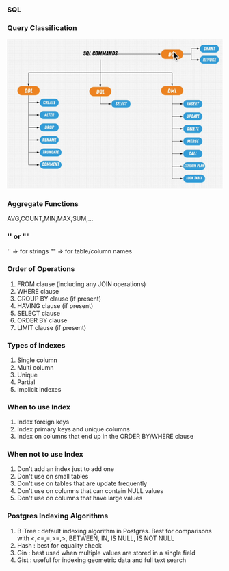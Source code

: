 ### SQL

### Query Classification

![alt text](image.png)

### Aggregate Functions

AVG,COUNT,MIN,MAX,SUM,...

### '' or ""

'' => for strings
"" => for table/column names

### Order of Operations

1. FROM clause (including any JOIN operations)
2. WHERE clause
3. GROUP BY clause (if present)
4. HAVING clause (if present)
5. SELECT clause
6. ORDER BY clause
7. LIMIT clause (if present)

### Types of Indexes

1. Single column
2. Multi column
3. Unique
4. Partial
5. Implicit indexes

### When to use Index

1. Index foreign keys
2. Index primary keys and unique columns
3. Index on columns that end up in the ORDER BY/WHERE clause

### When not to use Index

1. Don't add an index just to add one
2. Don't use on small tables
3. Don't use on tables that are update frequently
4. Don't use on columns that can contain NULL values
5. Don't use on columns that have large values

### Postgres Indexing Algorithms

1. B-Tree : default indexing algorithm in Postgres. Best for comparisons with <,<=,=,>=,>, BETWEEN, IN, IS NULL, IS NOT NULL
2. Hash : best for equality check
3. Gin : best used when multiple values are stored in a single field
4. Gist : useful for indexing geometric data and full text search
